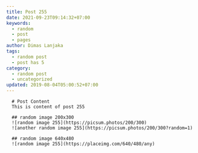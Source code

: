 ```yaml
---
title: Post 255
date: 2021-09-23T09:14:32+07:00
keywords:
  - random
  - post
  - pages
author: Dimas Lanjaka
tags:
  - random post
  - post has 5
category:
  - random post
  - uncategorized
updated: 2019-08-04T05:00:52+07:00
---
```


      # Post Content
      This is content of post 255

      ## random image 200x300
      ![random image 255](https://picsum.photos/200/300)
      ![another random image 255](https://picsum.photos/200/300?random=1)

      ## random image 640x480
      ![random image 255](https://placeimg.com/640/480/any)
      